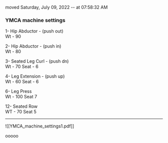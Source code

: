 
moved Saturday, July 09, 2022 -- at 07:58:32 AM  
  
### YMCA machine settings
 
  
1- Hip Abductor - (push out)  
Wt - 90  
  
2- Hip Abductor - (push in)  
Wt - 80  
  
3- Seated Leg Curl - (push dn)  
Wt - 70 Seat - 6  
  
4- Leg Extension - (push up)  
Wt - 60 Seat - 6  
  
6- Leg Press  
Wt - 100 Seat 7  
  
12- Seated Row  
WT - 70 Seat 5  
  
- - -



![[YMCA_machine_settings1.pdf]]








ooooo